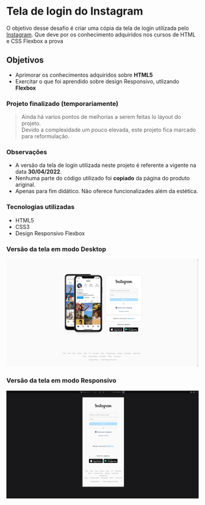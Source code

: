 
# Tela de login do Instagram 

O objetivo desse desafio é criar uma cópia da tela de login utilizada pelo [Instagram](https://www.instagram.com/). Que deve por os conhecimento adquiridos nos cursos de HTML e CSS Flexbox a prova

## Objetivos
- Aprimorar os conhecimentos adquiridos sobre **HTML5**
- Exercitar o que foi aprendido sobre design Responsivo, utlizando **Flexbox**

### Projeto finalizado (temporariamente)
> Ainda há varios pontos de melhorias a serem feitas lo layout do projeto.<br />
> Devido a complexidade um pouco elevada, este projeto fica marcado para reformulação.

### Observações
- A versão da tela de login utilizada neste projeto é referente a vigente na data **30/04/2022**.
- Nenhuma parte do código utilizado foi **copiado** da página do produto ariginal.
- Apenas para fim didático. Não oferece funcionalizades além da estética.

### Tecnologias utilizadas
- HTML5
- CSS3
- Design Responsivo Flexbox

### Versão da tela em modo Desktop

![Versão Desktop](./src/img/upload/normal.png)


### Versão da tela em modo Responsivo

![Versão Mobile](./src/img/upload/mobile.png)
